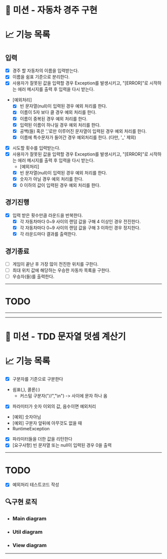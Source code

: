 # 🚀 미션 - 자동차 경주 구현

# 📈 기능 목록

## 입력
- [x] 경주 할 자동차의 이름을 입력받는다. 
- [x] 이름을 쉼표 기준으로 분리한다. 
- [x] 사용자가 잘못된 값을 입력할 경우 Exception를 발생시키고, "[ERROR]"로 시작하는 에러 메시지를 출력 후 입력을 다시 받는다.

- [예외처리]
  - [x] 빈 문자열(null)이 입력된 경우 예외 처리를 한다.
  - [x] 이름이 5자 보다 클 경우 예외 처리를 한다.
  - [x] 이름이 중복된 경우 예외 처리를 한다.
  - [x] 입력된 이름이 하나일 경우 예외 처리를 한다.
  - [x] 공백(들) 혹은 ','로만 이루어진 문자열이 입력된 경우 예외 처리를 한다.
  - [x] 이름에 특수문자가 들어간 경우 예외처리를 한다. (다만, '_' 제외)
  
- [x] 시도할 횟수를 입력받는다.
- [x] 사용자가 잘못된 값을 입력할 경우 Exception를 발생시키고, "[ERROR]"로 시작하는 에러 메시지를 출력 후 입력을 다시 받는다.
  - [예외처리]
  - [x] 빈 문자열(null)이 입력된 경우 예외 처리를 한다.
  - [x] 숫자가 아닐 경우 예외 처리를 한다.
  - [x] 0 이하의 값이 입력된 경우 예외 처리를 한다.

## 경기진행
- [x] 입력 받은 횟수만큼 라운드을 반복한다.
  - [x] 각 자동차마다 0~9 사이의 랜덤 값을 구해 4 이상인 경우 전진한다.
  - [x] 각 자동차마다 0~9 사이의 랜덤 값을 구해 3 이하인 경우 정지한다.
  - [x] 각 라운드마다 결과를 출력한다.

## 경기종료
- [ ] 게임이 끝난 후 가장 많이 전진한 위치를 구한다.
- [ ] 최대 위치 값에 해당하는 우승한 자동차 목록을 구한다.
- [ ] 우승자(들)를 출력한다.

---

# TODO


---
---
# 🚀 미션 - TDD 문자열 덧셈 계산기

# 📈 기능 목록

- [X]  구분자를 기준으로 구분한다
- 쉼표(,), 콜론(:)
  - 커스텀 구분자("//","\n") -> 사이에 문자 하나 옴
- [X]  파라미터가 숫자 이외의 값, 음수이면 예외처리
  - [예외] 숫자아님
  - [예외] 구분자 앞뒤에 아무것도 없을 때
  - RuntimeException
- [X]  파라미터들을 더한 값을 리턴한다
- [X] [요구사항] 빈 문자열 또는 null이 입력된 경우 0을 출력
---

# TODO

- [X] 예외처리 테스트코드 작성

## 🔍구현 로직

- ### Main diagram
- ### Util diagram
- ### View diagram

---
